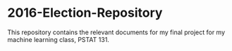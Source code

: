 # 2016-Election-Repository
This repository contains the relevant documents for my final project for my machine learning class, PSTAT 131.
